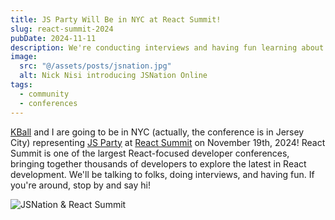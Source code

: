 ```yaml
---
title: JS Party Will Be in NYC at React Summit!
slug: react-summit-2024
pubDate: 2024-11-11
description: We're conducting interviews and having fun learning about React!
image:
  src: "@/assets/posts/jsnation.jpg"
  alt: Nick Nisi introducing JSNation Online
tags:
  - community
  - conferences
---
```


[KBall](https://zendev.com) and I are going to be in NYC (actually, the conference is in Jersey City) representing [JS Party](https://jsparty.fm) at [React Summit](https://reactsummit.us) on November 19th, 2024! React Summit is one of the largest React-focused developer conferences, bringing together thousands of developers to explore the latest in React development. We'll be talking to folks, doing interviews, and having fun. If you're around, stop by and say hi!

![JSNation & React Summit](@/assets/posts/jsnation.jpg)

